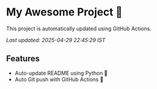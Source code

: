 # My Awesome Project 🚀

This project is automatically updated using GitHub Actions.

_Last updated: 2025-04-29 22:45:29 IST_

## Features
- Auto-update README using Python 🐍
- Auto Git push with GitHub Actions 🤖
